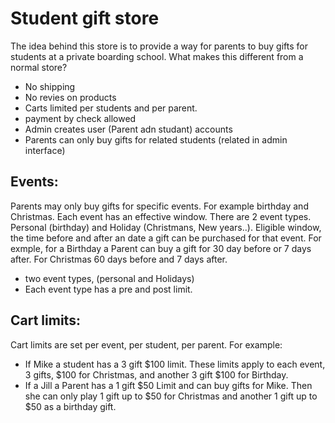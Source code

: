 # Student gift store

The idea behind this store is to provide a way for parents to buy gifts for students at a private boarding school.
What makes this different from a normal store?
* No shipping
* No revies on products
* Carts limited per students and per parent.
* payment by check allowed
* Admin creates user (Parent adn studant) accounts
* Parents can only buy gifts for related students (related in admin interface)

## Events:
Parents may only buy gifts for specific events. For example birthday and Christmas. Each event has an effective window. There are 2 event types. Personal (birthday) and Holiday (Christmans, New years..). Eligible window, the time before and after an date a gift can be purchased for that event. For exmple, for a Birthday a Parent can buy a gift for 30 day before or 7 days after. For Christmas 60 days before and 7 days after.
* two event types, (personal and Holidays)
* Each event type has a pre and post limit.


## Cart limits:
Cart limits are set per event, per student, per parent. 
For example: 
* If Mike a student has a 3 gift $100 limit. These limits apply to each event, 3 gifts, $100 for Christmas, and another 3 gift $100 for Birthday.
* If a Jill a Parent has a 1 gift $50 Limit and can buy gifts for Mike. Then she can only play 1 gift up to $50 for Christmas and another 1 gift up to $50  as a birthday gift.


